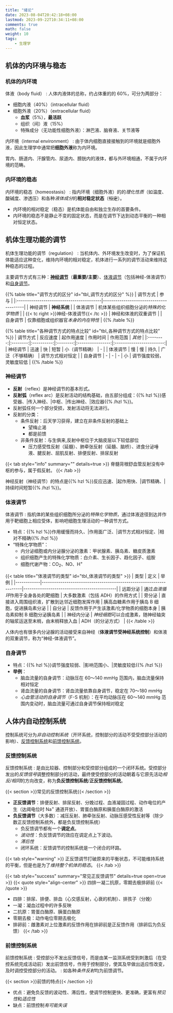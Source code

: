 ```yaml
---
title: "绪论"
date: 2023-08-04T20:42:18+08:00
lastmod: 2023-09-22T10:34:11+08:00
comments: true
math: false
weight: 10
tags:
    - 生理学
---
```


## 机体的内环境与稳态

### 机体的内环境

体液（body fluid）
: 人体内液体的总称，约占体重的的 60%，可分为两部分：

- 细胞内液（40%）（intracellular fluid）
- 细胞外液（20%）（extracellular fluid）
    - **血浆**（5%），**最活跃**
    - 组织（间）液（15%）
    - 特殊成分（无功能性细胞外液）：淋巴液、脑脊液、关节液等

内环境（internal environment）
: 由于体内细胞直接接触到的环境就是细胞外液，因此生理学中通常把**细胞外液**称为内环境。

胃内、肠道内、汗腺管内、尿道内、膀胱内的液体，都与外环境相通，不属于内环境的范畴。

### 内环境的稳态

内环境的稳态（homeostasis）
: 指内环境（细胞外液）的的*理化性质*（如温度、酸碱度、渗透压）和各种*液体成分*的**相对稳定状态**（~~恒定~~）。

- 内环境的相对稳定（稳态）是机体能自由和独立生存的首要条件。
- 内环境的稳态不是静止不变的固定状态，而是在调节下达到动态平衡的一种相对恒定状态。

## 机体生理功能的调节

机体生理功能的调节（regulation）
: 当机体内、外环境发生改变时，为了保证机体能适应这种变化，维持内环境的相对稳定，机体进行一系列的调节活动来维持这种稳态的过程。

主要调节方式有三种：[**神经调节**](#神经调节)（**最重要/主要**）、[体液调节](#体液调节)（包括神经-体液调节）和[自身调节](#自身调节)。

{{% table title="调节方式的区分" id="tbl_调节方式的区分"  %}}
|                 调节方式                 | 参与                                   |
|:-----------------------------------------|----------------------------------------|
|                 神经调节                 | **神经系统**                           |
|                 体液调节                 | 机体某些组织细胞分泌的*特殊的化学物质* |
| {{< tc right >}}神经-体液调节{{< /tc >}} | 神经和体液的双重调节                   |
|                 自身调节                 | 仅靠细胞或组织器官*本身的内在特性*     |
{{% /table %}}

{{% table title="各种调节方式的特点比较" id="tbl_各种调节方式的特点比较"  %}}
| 调节方式 | 反应速度 | 起作用速度 | 作用时间 |     作用范围     |          *其他*          |
|:--------:|:--------:|:----------:|:--------:|:----------------:|:------------------------:|
| 神经调节 |   迅速   |     快     |   短暂   |  小（调节精确）  |             -            |
| 体液调节 |    慢    |     慢     |   持久   | 广泛（不够精确） |     调节方式相对恒定     |
| 自身调节 |     -    |      -     |     -    |        小        | 调节强度较弱，灵敏度较低 |
{{% /table %}}

### 神经调节

- **反射**（reflex）是神经调节的基本形式。
- **反射弧**（reflex arc）是反射活动的结构基础，由五部分组成：{{% hzl %}}感受器、|传入神经、|中枢、|传出神经、|效应器{{% /hzl %}}。
- 反射弧任何一个部分受损，发射活动将无法进行。
- 反射的分类：
    - 条件反射：后天学习获得，建立在非条件反射的基础上
        - 望梅止渴
        - 都是前馈
    - 非条件反射：与生俱来,反射中枢位于大脑皮层以下较低部位
        - 压力感受性反射（延髓）、肺牵张反射（延髓、脑桥）、进食分泌唾液、腱反射、屈肌反射、排便反射、排尿反射

{{< tab style="info" summary="" details=true >}}
脊髓背根舒血管反射没有中枢的参与，属于假反射。
{{< /tab >}}

神经反射（神经调节）的特点是{{% hzl %}}反应迅速、|起作用快、|调节精确、|持续时间短暂{{% /hzl %}}。

### 体液调节

体液调节
: 指机体的某些组织细胞所分泌的*特殊化学物质*，通过体液途径到达并作用于靶细胞上相应受体，影响吧细胞生理活动的一种调节方式。

- 特点：{{% hzl %}}作用缓慢而持久、|作用面广泛、|调节方式相对恒定、|相对不精确{{% /hzl %}}
- “特殊化学物质”：
    - 内分泌细胞或内分泌腺分泌的激素：甲状腺素、胰岛素、糖皮质激素
    - 组织细胞产生的特殊化学物质：白介素、生长因子、趋化因子、组胺
    - 细胞代谢产物：CO<sub>2</sub>、NO、H<sup>+</sup>

{{< table title="体液调节的类型" id="tbl_体液调节的类型" >}}
| 类型       | 定义                                                               | 举例                                        |
|------------|--------------------------------------------------------------------|---------------------------------------------|
| 远距分泌   | 通过*血液循环*作用于全身各处的靶细胞                               | 大多数激素（包括 ADH）的作用方式            |
| 旁分泌     | 直接进入周围组织液，扩散到达邻近细胞发挥作用                       | 胰高血糖素作用于胰岛 B 细胞，促进胰岛素分泌 |
| 自分泌     | 反馈作用于产生该激素/化学物质的细胞本身                            | 胰岛素抑制 B 细胞分泌胰岛素                 |
| 神经内分泌 | *神经细胞*可以合成激素，随神经轴突的轴浆运送至末梢，由末梢释放入血 | ADH（的分泌方式）                           |
{{< /table >}}

人体内也有很多内分泌腺的活动接受来自神经（**体液调节受神经系统控制**）和体液的双重调节，称为“神经-体液调节”。

### 自身调节

- 特点：{{% hzl %}}调节强度较弱、|影响范围小、|灵敏度较低{{% /hzl %}}
- **举例**：
    - 脑血流量的自身调节：动脉压在 60～140 mmHg 范围内，脑血流量保持相对恒定
    - 肾血流量的自身调节：肾血流量依靠自身调节，稳定在 70～180 mmHg
    - *心血管活动的自身调节*（F-S 机制）：在平均动脉压在 60～140 mmHg 范围内变动时，脑血流量可通过自身调节保持相对稳定

## 人体内自动控制系统

控制系统可分为*非自动控制系统*（开环系统，控制部分的活动不受受控部分活动的影响）、[反馈控制系统](#反馈控制系统)和[前馈控制系统](#前馈控制系统)。

### 反馈控制系统

反馈控制系统
: 是由比较器、控制部分和受控部分组成的一个闭环系统。受控部分发出的*反馈信号*调整控制部分的活动，最终使受控部分的活动朝着与它原先活动*相反/相同*的方向改变，称为**负反馈控制系统**/**正反馈控制系统**。

{{< section >}}常见的反馈控制系统{{< /section >}}

- **正反馈调节**：排便反射、排尿反射、分娩过程、血液凝固过程、动作电位的产生（达阈电位时 Na<sup>+</sup> 通道开放）、胃蛋白酶原和胰蛋白酶原的激活
- **负反馈调节**（大多数）：减压反射、肺牵张反射、动脉压感受性反射等（除少数正反馈控制系统外，都是负反馈控制系统）
    - 负反馈调节都有一个**调定点**。
    - *波动性*：负反馈调节的效应在调定点上下波动。
    - *滞后性*
    - 闭环系统：反馈调节的控制系统是一个闭合的环路。

{{< tab style="warning" >}}
正反馈调节打破原来的平衡状态，不可能维持系统的平衡，但是也是为了*维持整个机体的稳态*。
{{< /tab >}}

{{< tab style="success" summary="常见正反馈调节" details=true open=true >}}
{{< quote style="align-center" >}}
四排一凝二抗原，零期去极排卵前
{{< /quote >}}

- 四排：排尿、排便、排血（心交感反射，心衰的机制）、排孩子（分娩）
- 一凝：凝血过程中的许多反映
- 二抗原：胃蛋白酶原、胰蛋白酶原
- 零期去极：动作电位零期去极化
- 排卵前：雌激素对上位激素的反馈作用在排卵前是正反馈作用（排卵后为负反馈）
{{< /tab >}}

### 前馈控制系统

前馈控制系统
: 受控部分不发出反馈信号，而是由某一监测系统受到刺激后（在受控系统完成活动前）发出前馈信号，作用于控制部分，使其及早做出适应性改变，及时调控受控部分的活动。
: 如各种*条件反射*均为前馈调节。

{{< section >}}前馈的特点{{< /section >}}

- 优点：避免负反馈的波动性、滞后性，使调节控制更快、更准确，更富有*预见性*和*适应性*
- 缺点：前馈控制*有可能失误*
